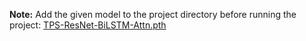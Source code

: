 **Note:** Add the given model to the project directory before running the project: [TPS-ResNet-BiLSTM-Attn.pth](https://drive.google.com/file/d/15aW50RDCJUDqmo0koDHi-skai-vD9w9k/view?usp=sharing)
